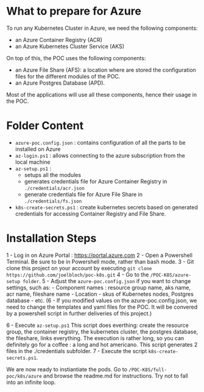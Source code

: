 # What to prepare for Azure

To run any Kubernetes Cluster in Azure, we need the following components:
- an Azure Container Registry (ACR)
- an Azure Kubernetes Cluster Service (AKS)

On top of this, the POC uses the following components:
- an Azure File Share (AFS): a location where are stored the configuration files for the different modules of the POC.
- an Azure Postgres Database (APD).

Most of the applications will use all these components, hence their usage in the POC.

# Folder Content

- `azure-poc.config.json` : contains configuration of all the parts to be installed on Azure
- `az-login.ps1` : allows connecting to the azure subscription from the local machine
- `az-setup.ps1` : 
    - setups all the modules
    - generates credentials file for Azure Container Registry in `./credentials/acr.json`
    - generate credentials file for Azure File Share in `./credentials/fs.json`
- `k8s-create-secrets.ps1` : create kubernetes secrets based on generated credentials for accessing Container Registry and File Share.

# Installation Steps

1 - Log in on Azure Portal : https://portal.azure.com
2 - Open a Powershell Terminal. Be sure to be in Powershell mode, rather than bash mode.
3 - Git clone this project on your account by executing `git clone https://github.com/joelbloch/poc-k8s.git`
4 - Go to the `/POC-K8S/azure-setup folder`.
5 - Adjust the `azure-poc.config.json` if you want to change settings, such as:
    - Component names : resource group name, aks name, acr name, fileshare name
    - Location
    - skus of Kubernetes nodes, Postgres database
    - etc.
(6 - If you modified values on the azure-poc.config.json, we need to change the templates and yaml files for the POC. It will be convered by a powershell script in further deliveries of this project.)

6 - Execute `az-setup.ps1`
        This script does everthing: create the resource group, the container registry, the kubernetes cluster, the postgres database, the fileshare, links everything.
        The execution is rather long, so you can definitely go for a coffee : a long and hot americano.
        This script generates 2 files in the ./credentials subfolder.
7 - Execute the script `k8s-create-secrets.ps1`.

We are now ready to instiantiate the pods.
Go to `/POC-K8S/full-poc/k8s/azure` and browse the readme.md for instructions. Try not to fall into an infinite loop.